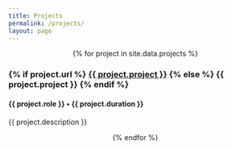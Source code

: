 ```yaml
---
title: Projects
permalink: /projects/
layout: page
---
```


<div class="projects-wrapper">
{% for project in site.data.projects %}
<div>
    <h3>
    {% if project.url %}
    <a href="{{ project.url }}">{{ project.project }}</a>
    {% else %}
    {{ project.project }}
    {% endif %}</h3>
    <h4>{{ project.role }}  &bull; {{ project.duration }}</h4>
    <p>{{ project.description }}</p>
</div>
{% endfor %}

</div>

<style>
    .projects-wrapper {
        display: flex;
        justify-content: center;
        align-items: center;
        flex-direction: column;
    }
</style>
